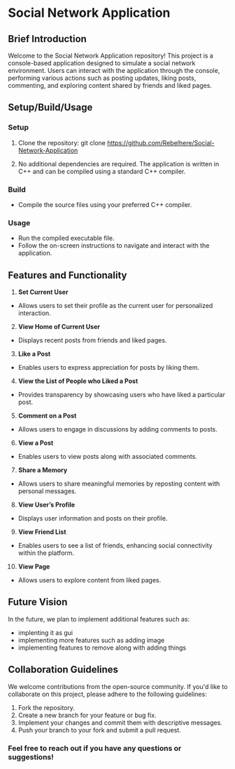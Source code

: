 # Social Network Application

## Brief Introduction

Welcome to the Social Network Application repository! This project is a console-based application designed to simulate a social network environment. Users can interact with the application through the console, performing various actions such as posting updates, liking posts, commenting, and exploring content shared by friends and liked pages.

## Setup/Build/Usage

### Setup
1. Clone the repository:
git clone https://github.com/Rebelhere/Social-Network-Application

2. No additional dependencies are required. The application is written in C++ and can be compiled using a standard C++ compiler.

### Build
- Compile the source files using your preferred C++ compiler.

### Usage
- Run the compiled executable file.
- Follow the on-screen instructions to navigate and interact with the application.

## Features and Functionality

1. **Set Current User**
- Allows users to set their profile as the current user for personalized interaction.

2. **View Home of Current User**
- Displays recent posts from friends and liked pages.

3. **Like a Post**
- Enables users to express appreciation for posts by liking them.

4. **View the List of People who Liked a Post**
- Provides transparency by showcasing users who have liked a particular post.

5. **Comment on a Post**
- Allows users to engage in discussions by adding comments to posts.

6. **View a Post**
- Enables users to view posts along with associated comments.

7. **Share a Memory**
- Allows users to share meaningful memories by reposting content with personal messages.

8. **View User’s Profile**
- Displays user information and posts on their profile.

9. **View Friend List**
- Enables users to see a list of friends, enhancing social connectivity within the platform.

10. **View Page**
 - Allows users to explore content from liked pages.

## Future Vision

In the future, we plan to implement additional features such as:
- implenting it as gui
- implementing more features such as adding image
- implementing features to remove along with adding things

## Collaboration Guidelines

We welcome contributions from the open-source community. If you'd like to collaborate on this project, please adhere to the following guidelines:
1. Fork the repository.
2. Create a new branch for your feature or bug fix.
3. Implement your changes and commit them with descriptive messages.
4. Push your branch to your fork and submit a pull request.


### Feel free to reach out if you have any questions or suggestions!
